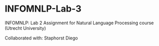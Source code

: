 # INFOMNLP-Lab-3
INFOMNLP: Lab 2 Assignment for Natural Language Processing course (Utrecht University)

Collaborated with: Staphorst Diego
